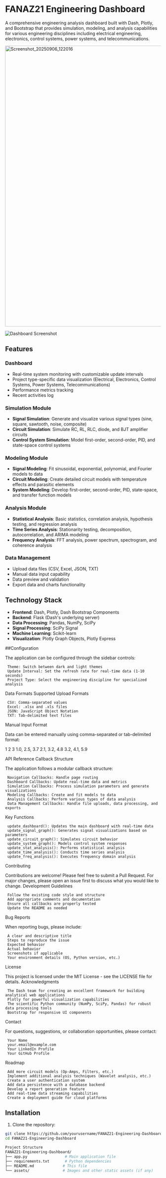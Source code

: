 # FANAZ21 Engineering Dashboard

A comprehensive engineering analysis dashboard built with Dash, Plotly, and Bootstrap that provides simulation, modeling, and analysis capabilities for various engineering disciplines including electrical engineering, electronics, control systems, power systems, and telecommunications.

<img width="1913" height="906" alt="Screenshot_20250906_122016" src="https://github.com/user-attachments/assets/0a338089-7464-48c9-a7db-1eb2733c1030" />

![Dashboard Screenshot](https://via.placeholder.com/800x400?text=FANAZ21+Engineering+Dashboard+Screenshot)

## Features

### Dashboard
- Real-time system monitoring with customizable update intervals
- Project type-specific data visualization (Electrical, Electronics, Control Systems, Power Systems, Telecommunications)
- Performance metrics tracking
- Recent activities log

### Simulation Module
- **Signal Simulation**: Generate and visualize various signal types (sine, square, sawtooth, noise, composite)
- **Circuit Simulation**: Simulate RC, RL, RLC, diode, and BJT amplifier circuits
- **Control System Simulation**: Model first-order, second-order, PID, and state-space control systems

### Modeling Module
- **Signal Modeling**: Fit sinusoidal, exponential, polynomial, and Fourier models to data
- **Circuit Modeling**: Create detailed circuit models with temperature effects and parasitic elements
- **System Modeling**: Develop first-order, second-order, PID, state-space, and transfer function models

### Analysis Module
- **Statistical Analysis**: Basic statistics, correlation analysis, hypothesis testing, and regression analysis
- **Time Series Analysis**: Stationarity testing, decomposition, autocorrelation, and ARIMA modeling
- **Frequency Analysis**: FFT analysis, power spectrum, spectrogram, and coherence analysis

### Data Management
- Upload data files (CSV, Excel, JSON, TXT)
- Manual data input capability
- Data preview and validation
- Export data and charts functionality

## Technology Stack

- **Frontend**: Dash, Plotly, Dash Bootstrap Components
- **Backend**: Flask (Dash's underlying server)
- **Data Processing**: Pandas, NumPy, SciPy
- **Signal Processing**: SciPy Signal
- **Machine Learning**: Scikit-learn
- **Visualization**: Plotly Graph Objects, Plotly Express


##Configuration 

The application can be configured through the sidebar controls: 

     Theme: Switch between dark and light themes
     Update Interval: Set the refresh rate for real-time data (1-10 seconds)
     Project Type: Select the engineering discipline for specialized analysis
     

Data Formats 
Supported Upload Formats 

     CSV: Comma-separated values
     Excel: .xlsx and .xls files
     JSON: JavaScript Object Notation
     TXT: Tab-delimited text files
     

Manual Input Format 

Data can be entered manually using comma-separated or tab-delimited format: 
 
 
 
1
2
3
1.0, 2.5, 3.7
2.1, 3.2, 4.8
3.2, 4.1, 5.9
 
 
 
API Reference 
Callback Structure 

The application follows a modular callback structure: 

     Navigation Callbacks: Handle page routing
     Dashboard Callbacks: Update real-time data and metrics
     Simulation Callbacks: Process simulation parameters and generate visualizations
     Modeling Callbacks: Create and fit models to data
     Analysis Callbacks: Perform various types of data analysis
     Data Management Callbacks: Handle file uploads, data processing, and exports
     

Key Functions 

     update_dashboard(): Updates the main dashboard with real-time data
     update_signal_graph(): Generates signal visualizations based on parameters
     update_circuit_graph(): Simulates circuit behavior
     update_system_graph(): Models control system responses
     update_stat_analysis(): Performs statistical analysis
     update_time_analysis(): Conducts time series analysis
     update_freq_analysis(): Executes frequency domain analysis
     

Contributing 

Contributions are welcome! Please feel free to submit a Pull Request. For major changes, please open an issue first to discuss what you would like to change. 
Development Guidelines 

     Follow the existing code style and structure
     Add appropriate comments and documentation
     Ensure all callbacks are properly tested
     Update the README as needed
     

Bug Reports 

When reporting bugs, please include: 

     A clear and descriptive title
     Steps to reproduce the issue
     Expected behavior
     Actual behavior
     Screenshots if applicable
     Your environment details (OS, Python version, etc.)
     

License 

This project is licensed under the MIT License - see the LICENSE  file for details. 
Acknowledgments 

     The Dash team for creating an excellent framework for building analytical web applications
     Plotly for powerful visualization capabilities
     The scientific Python community (NumPy, SciPy, Pandas) for robust data processing tools
     Bootstrap for responsive UI components
     

Contact 

For questions, suggestions, or collaboration opportunities, please contact: 

     Your Name
     your.email@example.com 
     Your LinkedIn Profile 
     Your GitHub Profile 
     

Roadmap 

     Add more circuit models (Op-Amps, Filters, etc.)
     Implement additional analysis techniques (Wavelet analysis, etc.)
     Create a user authentication system
     Add data persistence with a database backend
     Develop a report generation feature
     Add real-time data streaming capabilities
     Create a deployment guide for cloud platforms
     


## Installation


1. Clone the repository:
```bash
git clone https://github.com/yourusername/FANAZ21-Engineering-Dashboard.git
cd FANAZ21-Engineering-Dashboard

Project Structure
FANAZ21-Engineering-Dashboard/
├── app.py                 # Main application file
├── requirements.txt       # Python dependencies
├── README.md             # This file
└── assets/               # Images and other static assets (if any)
